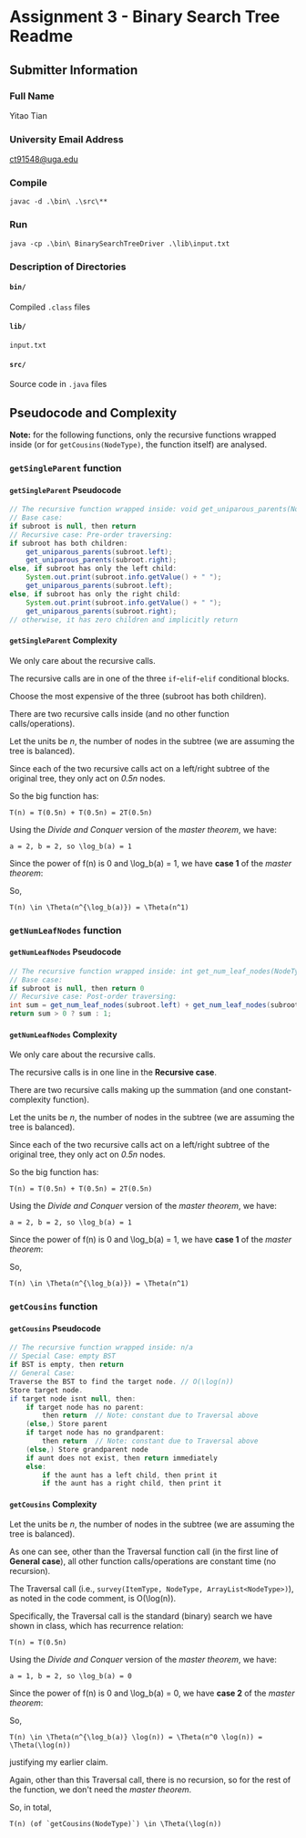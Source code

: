 # Assignment 3 - Binary Search Tree Readme

## Submitter Information

### Full Name

Yitao Tian

### University Email Address

ct91548@uga.edu

### Compile

`javac -d .\bin\ .\src\**`

### Run

`java -cp .\bin\ BinarySearchTreeDriver .\lib\input.txt`

### Description of Directories

#### `bin/`

Compiled `.class` files

#### `lib/`

`input.txt`

#### `src/`

Source code in `.java` files

## Pseudocode and Complexity

**Note:** for the following functions, only the recursive functions wrapped inside (or for `getCousins(NodeType)`, the function itself) are analysed.

### `getSingleParent` function

#### `getSingleParent` Pseudocode

```java
// The recursive function wrapped inside: void get_uniparous_parents(NodeType subroot)
// Base case:
if subroot is null, then return
// Recursive case: Pre-order traversing:
if subroot has both children:
    get_uniparous_parents(subroot.left);
    get_uniparous_parents(subroot.right);
else, if subroot has only the left child:
    System.out.print(subroot.info.getValue() + " ");
    get_uniparous_parents(subroot.left);
else, if subroot has only the right child:
    System.out.print(subroot.info.getValue() + " ");
    get_uniparous_parents(subroot.right);
// otherwise, it has zero children and implicitly return
```

#### `getSingleParent` Complexity

We only care about the recursive calls.

The recursive calls are in one of the three `if`-`elif`-`elif` conditional blocks.

Choose the most expensive of the three (subroot has both children).

There are two recursive calls inside (and no other function calls/operations).

Let the units be *n*, the number of nodes in the subtree (we are assuming the tree is balanced).

Since each of the two recursive calls act on a left/right subtree of the original tree, they only act on *0.5n* nodes.

So the big function has:

```lang-latex
T(n) = T(0.5n) + T(0.5n) = 2T(0.5n)
```

Using the *Divide and Conquer* version of the *master theorem*, we have:

```lang-latex
a = 2, b = 2, so \log_b(a) = 1
```

Since the power of f(n) is 0 and \log_b(a) = 1, we have **case 1** of the *master theorem*:

So,

```lang-latex
T(n) \in \Theta(n^{\log_b(a)}) = \Theta(n^1)
```

### `getNumLeafNodes` function

#### `getNumLeafNodes` Pseudocode

```java
// The recursive function wrapped inside: int get_num_leaf_nodes(NodeType subroot)
// Base case:
if subroot is null, then return 0
// Recursive case: Post-order traversing:
int sum = get_num_leaf_nodes(subroot.left) + get_num_leaf_nodes(subroot.right);
return sum > 0 ? sum : 1;
```

#### `getNumLeafNodes` Complexity

We only care about the recursive calls.

The recursive calls is in one line in the **Recursive case**.

There are two recursive calls making up the summation (and one constant-complexity function).

Let the units be *n*, the number of nodes in the subtree (we are assuming the tree is balanced).

Since each of the two recursive calls act on a left/right subtree of the original tree, they only act on *0.5n* nodes.

So the big function has:

```lang-latex
T(n) = T(0.5n) + T(0.5n) = 2T(0.5n)
```

Using the *Divide and Conquer* version of the *master theorem*, we have:

```lang-latex
a = 2, b = 2, so \log_b(a) = 1
```

Since the power of f(n) is 0 and \log_b(a) = 1, we have **case 1** of the *master theorem*:

So,

```lang-latex
T(n) \in \Theta(n^{\log_b(a)}) = \Theta(n^1)
```

### `getCousins` function

#### `getCousins` Pseudocode

```java
// The recursive function wrapped inside: n/a
// Special Case: empty BST
if BST is empty, then return
// General Case:
Traverse the BST to find the target node. // O(\log(n))
Store target node.
if target node isnt null, then:
    if target node has no parent:
        then return  // Note: constant due to Traversal above
    (else,) Store parent
    if target node has no grandparent:
        then return  // Note: constant due to Traversal above
    (else,) Store grandparent node
    if aunt does not exist, then return immediately
    else:
        if the aunt has a left child, then print it
        if the aunt has a right child, then print it
```

#### `getCousins` Complexity

Let the units be *n*, the number of nodes in the subtree (we are assuming the tree is balanced).

As one can see, other than the Traversal function call (in the first line of **General case**), all other function calls/operations are constant time (no recursion).

The Traversal call (i.e., `survey(ItemType, NodeType, ArrayList<NodeType>)`), as noted in the code comment, is O(\log(n)).

Specifically, the Traversal call is the standard (binary) search we have shown in class, which has recurrence relation:

```lang-latex
T(n) = T(0.5n)
```

Using the *Divide and Conquer* version of the *master theorem*, we have:

```lang-latex
a = 1, b = 2, so \log_b(a) = 0
```

Since the power of f(n) is 0 and \log_b(a) = 0, we have **case 2** of the *master theorem*:

So,

```lang-latex
T(n) \in \Theta(n^{\log_b(a)} \log(n)) = \Theta(n^0 \log(n)) = \Theta(\log(n))
```

justifying my earlier claim.

Again, other than this Traversal call, there is no recursion, so for the rest of the function, we don't need the *master theorem*.

So, in total,

```lang-latex
T(n) (of `getCousins(NodeType)`) \in \Theta(\log(n))
```
